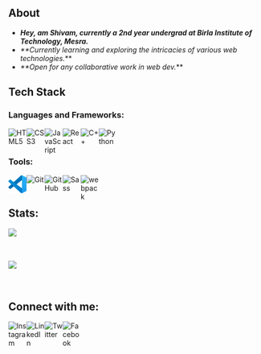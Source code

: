 ## About

- _**Hey, am Shivam, currently a 2nd year undergrad at Birla Institute of Technology, Mesra.**_
- _**Currently learning and exploring the intricacies of various web technologies._**
- _**Open for any collaborative work in web dev._**

## Tech Stack

### Languages and Frameworks:

<img align="left" alt="HTML5" width="36px" src="https://cdn1.iconfinder.com/data/icons/logotypes/32/badge-html-5-512.png" />

<img align="left" alt="CSS3" width="36px" src="https://cdn1.iconfinder.com/data/icons/logotypes/32/badge-css-3-512.png" />

<img align="left" alt="JavaScript" width="36px" src="https://cdn2.iconfinder.com/data/icons/designer-skills/128/code-programming-javascript-software-develop-command-language-512.png" />

<img align="left" alt="React" width="36px" src="https://cdn0.iconfinder.com/data/icons/logos-brands-in-colors/128/react-512.png" />

<img align="left" alt="C++" width="36px" src="https://cdn4.iconfinder.com/data/icons/logos-brands-in-colors/404/c_logo-512.png" />

<img align="left" alt="Python" width="36px" src="https://cdn4.iconfinder.com/data/icons/logos-and-brands/512/267_Python_logo-512.png" />

<br>
<br>

### Tools:

<img align="left" alt="Visual Studio Code" width="36px" src="https://raw.githubusercontent.com/github/explore/80688e429a7d4ef2fca1e82350fe8e3517d3494d/topics/visual-studio-code/visual-studio-code.png" />

<img align="left" alt="Git" width="36px" src="https://cdn3.iconfinder.com/data/icons/social-media-2169/24/social_media_social_media_logo_git-512.png" />

<img align="left" alt="GitHub" width="36px" src="https://cdn4.iconfinder.com/data/icons/ionicons/512/icon-social-github-512.png" />

<img align="left" alt="Sass" width="36px" src="https://cdn4.iconfinder.com/data/icons/logos-and-brands/512/288_Sass_logo-512.png" />

<img align="left" alt="webpack" width="36px" src="https://img.icons8.com/color/48/000000/webpack.png" />

<br />
<br />

## Stats:

[![](https://github-readme-stats.vercel.app/api?username=pseudo-bot&show_icon=true)](https://github.com/anuraghazra/github-readme-stats)

<br />

[![](https://github-readme-stats.vercel.app/api/top-langs/?username=pseudo-bot)](https://github.com/anuraghazra/github-readme-stats)

<br />

## Connect with me:

[<img align="left" alt="Instagram" width="36px" src="https://cdn3.iconfinder.com/data/icons/2018-social-media-logotypes/1000/2018_social_media_popular_app_logo_instagram-512.png" />][instagram]

[<img align="left" alt="LinkedIn" width="36px" src="https://cdn2.iconfinder.com/data/icons/social-media-2285/512/1_Linkedin_unofficial_colored_svg-512.png" />][linkedin]

[<img align="left" alt="Twitter" width="36px" src="https://cdn1.iconfinder.com/data/icons/logotypes/32/twitter-512.png" />][twitter]

[<img align="left" alt="Facebook" width="36px" src="https://cdn3.iconfinder.com/data/icons/2018-social-media-logotypes/1000/2018_social_media_popular_app_logo_facebook-512.png" />][facebook]

[twitter]: https://twitter.com/shivamkr__
[instagram]: https://www.instagram.com/_seevum/
[linkedin]: https://www.linkedin.com/in/jas0210/
[facebook]: https://www.facebook.com/shivamkr6174/
